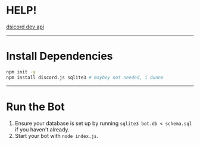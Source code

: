 # HELP!
[dsicord dev api](https://discord.com/developers/docs/intro)
___
# Install Dependencies
```bash
npm init -y
npm install discord.js sqlite3 # maybey not needed, i dunno
```
___
# Run the Bot
1. Ensure your database is set up by running `sqlite3 bot.db < schema.sql` if you haven't already.
2. Start your bot with `node index.js`.